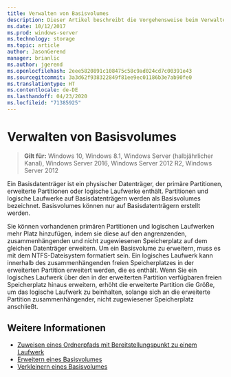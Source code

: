 ```yaml
---
title: Verwalten von Basisvolumes
description: Dieser Artikel beschreibt die Vorgehensweise beim Verwalten von Basisvolumes.
ms.date: 10/12/2017
ms.prod: windows-server
ms.technology: storage
ms.topic: article
author: JasonGerend
manager: brianlic
ms.author: jgerend
ms.openlocfilehash: 2eee5820891c108475c58c9ad024cd7c00391e43
ms.sourcegitcommit: 3a3d62f938322849f81ee9ec01186b3e7ab90fe0
ms.translationtype: HT
ms.contentlocale: de-DE
ms.lasthandoff: 04/23/2020
ms.locfileid: "71385925"
---
```

# <a name="manage-basic-volumes"></a>Verwalten von Basisvolumes

> **Gilt für:** Windows 10, Windows 8.1, Windows Server (halbjährlicher Kanal), Windows Server 2016, Windows Server 2012 R2, Windows Server 2012

Ein Basisdatenträger ist ein physischer Datenträger, der primäre Partitionen, erweiterte Partitionen oder logische Laufwerke enthält. Partitionen und logische Laufwerke auf Basisdatenträgern werden als Basisvolumes bezeichnet. Basisvolumes können nur auf Basisdatenträgern erstellt werden.

Sie können vorhandenen primären Partitionen und logischen Laufwerken mehr Platz hinzufügen, indem sie diese auf den angrenzenden, zusammenhängenden und nicht zugewiesenen Speicherplatz auf dem gleichen Datenträger erweitern. Um ein Basisvolume zu erweitern, muss es mit dem NTFS-Dateisystem formatiert sein. Ein logisches Laufwerk kann innerhalb des zusammenhängenden freien Speicherplatzes in der erweiterten Partition erweitert werden, die es enthält. Wenn Sie ein logisches Laufwerk über den in der erweiterten Partition verfügbaren freien Speicherplatz hinaus erweitern, erhöht die erweiterte Partition die Größe, um das logische Laufwerk zu beinhalten, solange sich an die erweiterte Partition zusammenhängender, nicht zugewiesener Speicherplatz anschließt.

## <a name="see-also"></a>Weitere Informationen

-   [Zuweisen eines Ordnerpfads mit Bereitstellungspunkt zu einem Laufwerk](assign-a-mount-point-folder-path-to-a-drive.md)
-   [Erweitern eines Basisvolumes](extend-a-basic-volume.md)
-   [Verkleinern eines Basisvolumes](shrink-a-basic-volume.md)